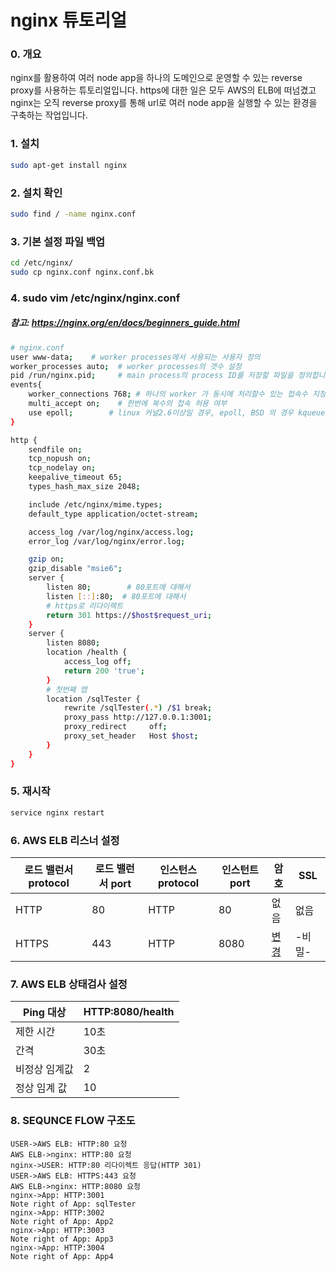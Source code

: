# nginx 튜토리얼

### 0. 개요

 nginx를 활용하여 여러 node app을 하나의 도메인으로 운영할 수 있는 reverse proxy를 사용하는 튜토리얼입니다. https에 대한 일은 모두 AWS의 ELB에 떠넘겼고 nginx는 오직 reverse proxy를 통해 url로 여러 node app을 실행할 수 있는 환경을 구축하는 작업입니다.

### 1. 설치

```bash
sudo apt-get install nginx
```

### 2. 설치 확인

```bash
sudo find / -name nginx.conf
```

### 3. 기본 설정 파일 백업

```bash
cd /etc/nginx/
sudo cp nginx.conf nginx.conf.bk
```

### 4. sudo vim /etc/nginx/nginx.conf

##### 참고: https://nginx.org/en/docs/beginners_guide.html

```bash
# nginx.conf
user www-data;	  # worker processes에서 사용되는 사용자 정의
worker_processes auto;  # worker processes의 갯수 설정
pid /run/nginx.pid;     # main process의 process ID를 저장할 파일을 정의합니다.
events{
	worker_connections 768; # 하나의 worker 가 동시에 처리할수 있는 접속수 지정
	multi_accept on;	# 한번에 복수의 접속 허용 여부
	use epoll;	      # linux 커널2.6이상일 경우, epoll, BSD 의 경우 kqueue 로 지정
}

http {
	sendfile on;
	tcp_nopush on;
	tcp_nodelay on;
	keepalive_timeout 65;
	types_hash_max_size 2048;

	include /etc/nginx/mime.types;
	default_type application/octet-stream;

	access_log /var/log/nginx/access.log;
	error_log /var/log/nginx/error.log;

	gzip on;
	gzip_disable "msie6";
	server {
		listen 80;	      # 80포트에 대해서
		listen [::]:80;	 # 80포트에 대해서
		# https로 리다이렉트
		return 301 https://$host$request_uri;
	}
	server {
		listen 8080;
		location /health {
			access_log off;
			return 200 'true';
		}
		# 첫번째 앱
		location /sqlTester {
			rewrite /sqlTester(.*) /$1 break;
			proxy_pass http://127.0.0.1:3001;
			proxy_redirect     off;
			proxy_set_header   Host $host;
		}
	}
}
```

### 5. 재시작

```bash
service nginx restart
```



### 6. AWS ELB 리스너 설정

| 로드 밸런서 protocol | 로드 밸런서 port | 인스턴스 protocol | 인스턴트 port | 암호                 | SSL    |
| -------------------- | ---------------- | ----------------- | ------------- | -------------------- | ------ |
| HTTP                 | 80               | HTTP              | 80            | 없음                 | 없음   |
| HTTPS                | 443              | HTTP              | 8080          | [변경](javascript:;) | -비밀- |



### 7. AWS ELB 상태검사 설정

| Ping 대상     | HTTP:8080/health |
| ------------- | ---------------- |
| 제한 시간     | 10초             |
| 간격          | 30초             |
| 비정상 임계값 | 2                |
| 정상 임계 값  | 10               |

### 8. SEQUNCE FLOW 구조도

```sequence
USER->AWS ELB: HTTP:80 요청
AWS ELB->nginx: HTTP:80 요청
nginx->USER: HTTP:80 리다이렉트 응답(HTTP 301)
USER->AWS ELB: HTTPS:443 요청
AWS ELB->nginx: HTTP:8080 요청
nginx->App: HTTP:3001
Note right of App: sqlTester
nginx->App: HTTP:3002
Note right of App: App2
nginx->App: HTTP:3003
Note right of App: App3
nginx->App: HTTP:3004
Note right of App: App4
```

 

